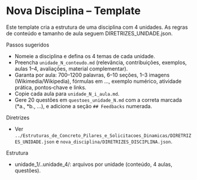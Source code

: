 # Nova Disciplina – Template

Este template cria a estrutura de uma disciplina com 4 unidades. As regras de conteúdo e tamanho de aula seguem DIRETRIZES_UNIDADE.json.

Passos sugeridos
- Nomeie a disciplina e defina os 4 temas de cada unidade.
- Preencha `unidade_N_conteudo.md` (relevância, contribuições, exemplos, aulas 1–4, avaliações, material complementar).
- Garanta por aula: 700–1200 palavras, 6–10 seções, 1–3 imagens (Wikimedia/Wikipedia), fórmulas em $...$, exemplo numérico, atividade prática, pontos‑chave e links.
- Copie cada aula para `unidade_N_i_aula.md`.
- Gere 20 questões em `questoes_unidade_N.md` com a correta marcada (*a., *b., ...), e adicione a seção `## Feedbacks` numerada.

Diretrizes
- Ver `../Estruturas_de_Concreto_Pilares_e_Solicitacoes_Dinamicas/DIRETRIZES_UNIDADE.json` e `nova_disciplina/DIRETRIZES_DISCIPLINA.json`.

Estrutura
- unidade_1/..unidade_4/: arquivos por unidade (conteúdo, 4 aulas, questões).

